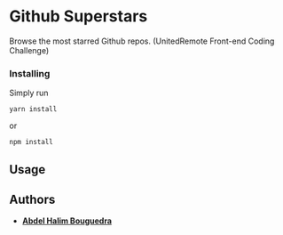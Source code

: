 # Github Superstars

Browse the most starred Github repos. (UnitedRemote Front-end Coding Challenge)

### Installing

Simply run

```
yarn install
```

or

```
npm install
```

## Usage


## Authors

* [**Abdel Halim Bouguedra**](https://github.com/halimb)
